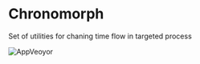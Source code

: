 # Chronomorph
Set of utilities for chaning time flow in targeted process

![AppVeoyor](https://ci.appveyor.com/api/projects/status/3aty62v79poucvfo?svg=true)

